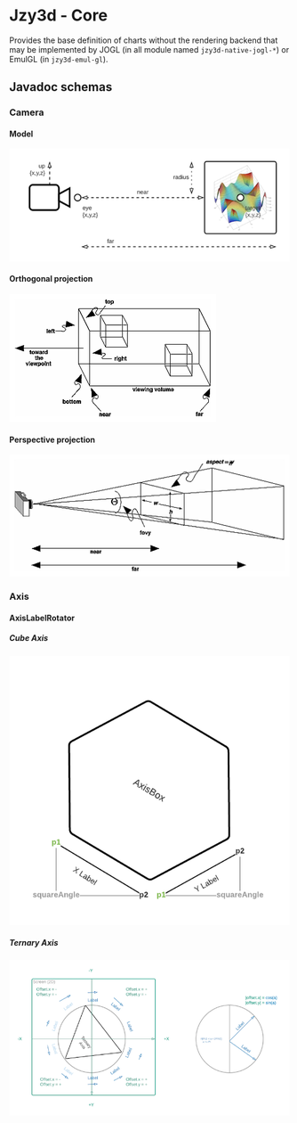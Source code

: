 Jzy3d - Core
================================

Provides the base definition of charts without the rendering backend that may be implemented by JOGL (in all module named `jzy3d-native-jogl-*`) or EmulGL (in `jzy3d-emul-gl`).

## Javadoc schemas

### Camera

#### Model
<img src="src/main/java/org/jzy3d/plot3d/rendering/view/doc-files/camera.png"/>

#### Orthogonal projection
<img src="src/main/java/org/jzy3d/plot3d/rendering/view/doc-files/orthogonal.png"/>

#### Perspective projection
<img src="src/main/java/org/jzy3d/plot3d/rendering/view/doc-files/perspective.png"/>

### Axis

#### AxisLabelRotator

##### Cube Axis
<img src="src/main/java/org/jzy3d/plot3d/primitives/axis/doc-files/AxisBox-Label.png"/>

##### Ternary Axis
<img src="src/main/java/org/jzy3d/plot3d/primitives/axis/doc-files/AxisBox-LabelRotate.png"/>
